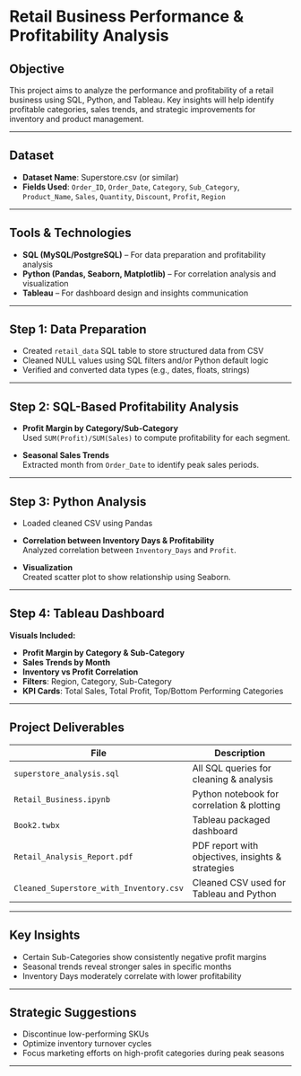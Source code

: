 # Retail Business Performance & Profitability Analysis

## Objective

This project aims to analyze the performance and profitability of a retail business using SQL, Python, and Tableau. Key insights will help identify profitable categories, sales trends, and strategic improvements for inventory and product management.

---

##  Dataset

- **Dataset Name**: Superstore.csv (or similar)
- **Fields Used**: `Order_ID`, `Order_Date`, `Category`, `Sub_Category`, `Product_Name`, `Sales`, `Quantity`, `Discount`, `Profit`, `Region`

---

## Tools & Technologies

- **SQL (MySQL/PostgreSQL)** – For data preparation and profitability analysis
- **Python (Pandas, Seaborn, Matplotlib)** – For correlation analysis and visualization
- **Tableau** – For dashboard design and insights communication

---

## Step 1: Data Preparation

- Created `retail_data` SQL table to store structured data from CSV
- Cleaned NULL values using SQL filters and/or Python default logic
- Verified and converted data types (e.g., dates, floats, strings)

---

## Step 2: SQL-Based Profitability Analysis

- **Profit Margin by Category/Sub-Category**  
  Used `SUM(Profit)/SUM(Sales)` to compute profitability for each segment.

- **Seasonal Sales Trends**  
  Extracted month from `Order_Date` to identify peak sales periods.

---

## Step 3: Python Analysis

- Loaded cleaned CSV using Pandas
- **Correlation between Inventory Days & Profitability**  
  Analyzed correlation between `Inventory_Days` and `Profit`.

- **Visualization**  
  Created scatter plot to show relationship using Seaborn.

---

## Step 4: Tableau Dashboard

**Visuals Included:**

- **Profit Margin by Category & Sub-Category**
- **Sales Trends by Month**
- **Inventory vs Profit Correlation**
- **Filters**: Region, Category, Sub-Category
- **KPI Cards**: Total Sales, Total Profit, Top/Bottom Performing Categories

---

## Project Deliverables

| File | Description |
|------|-------------|
| `superstore_analysis.sql` | All SQL queries for cleaning & analysis |
| `Retail_Business.ipynb` | Python notebook for correlation & plotting |
| `Book2.twbx` | Tableau packaged dashboard |
| `Retail_Analysis_Report.pdf` | PDF report with objectives, insights & strategies |
| `Cleaned_Superstore_with_Inventory.csv` | Cleaned CSV used for Tableau and Python |

---

## Key Insights

- Certain Sub-Categories show consistently negative profit margins
- Seasonal trends reveal stronger sales in specific months
- Inventory Days moderately correlate with lower profitability

---

## Strategic Suggestions

- Discontinue low-performing SKUs
- Optimize inventory turnover cycles
- Focus marketing efforts on high-profit categories during peak seasons

---
